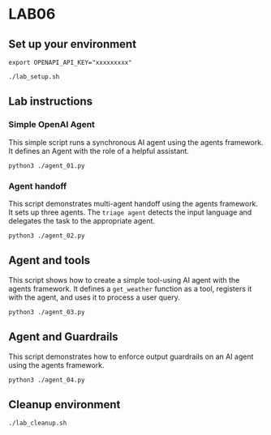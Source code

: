 # LAB06
## Set up your environment
```
export OPENAPI_API_KEY="xxxxxxxxx"
```
```
./lab_setup.sh
```
## Lab instructions
### Simple OpenAI Agent
This simple script runs a synchronous AI agent using the agents framework. It defines an Agent with the role of a helpful assistant.
```
python3 ./agent_01.py
```
### Agent handoff
This script demonstrates multi-agent handoff using the agents framework. It sets up three agents. 
The `triage agent` detects the input language and delegates the task to the appropriate agent.
```
python3 ./agent_02.py
```
## Agent and tools
This script shows how to create a simple tool-using AI agent with the agents framework. It defines a `get_weather` function as a tool, registers it with the agent, and uses it to process a user query. 
```
python3 ./agent_03.py
```
## Agent and Guardrails
This script demonstrates how to enforce output guardrails on an AI agent using the agents framework.
```
python3 ./agent_04.py
```
## Cleanup environment
```
./lab_cleanup.sh
```
